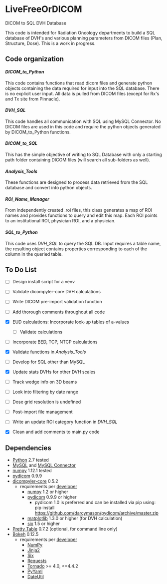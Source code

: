 # LiveFreeOrDICOM
DICOM to SQL DVH Database

This code is intended for Radiation Oncology departments to build a SQL database of DVH's and various planning parameters from DICOM files (Plan, Structure, Dose).
This is a work in progress.

## Code organization
#### *DICOM_to_Python*  
This code contains functions that read dicom files and generate python objects containing the data required for input into the
SQL database.  There is no explicit user input.  All data is pulled from DICOM files (except for Rx's and Tx site from Pinnacle).

#### *DVH_SQL*  
This code handles all communication with SQL using MySQL Connector.  No DICOM files are used in this code and require the python objects
generated by DICOM_to_Python functions.

#### *DICOM_to_SQL*  
This has the simple objective of writing to SQL Database with only a starting path folder containing DICOM files (will search all sub-folders as well).

#### *Analysis_Tools*  
These functions are designed to process data retrieved from the SQL database and convert into python objects.

#### *ROI_Name_Manager*  
From independently created .roi files, this class generates a map of ROI names and provides functions to query
and edit this map.  Each ROI points to an institutional ROI, physician ROI, and a physician.  

#### *SQL_to_Python*  
This code uses *DVH_SQL* to query the SQL DB. Input requires a table name, the resulting object contains properties 
corresponding to each of the column in the queried table.


## To Do List
- [ ] Design install script for a venv

- [ ] Validate dicompyler-core DVH calculations

- [ ] Write DICOM pre-import validation function

- [ ] Add thorough comments throughout all code

- [x] EUD calculations: Incorporate look-up tables of a-values
    - [ ] Validate calculations

- [ ] Incorporate BED, TCP, NTCP calculations

- [X] Validate functions in *Analysis_Tools*

- [ ] Develop for SQL other than MySQL

- [X] Update stats DVHs for other DVH scales

- [ ] Track wedge info on 3D beams

- [ ] Look into filtering by date range

- [ ] Dose grid resolution is undefined

- [ ] Post-import file management

- [ ] Write an update ROI category function in *DVH_SQL*

- [X] Clean and add comments to main.py code


## Dependencies
* [Python](https://www.python.org) 2.7 tested
* [MySQL](https://dev.mysql.com/downloads/mysql/) and [MySQL Connector](https://dev.mysql.com/downloads/connector/python/)
* [numpy](https://pypi.python.org/pypi/numpy) 1.12.1 tested
* [pydicom](https://github.com/darcymason/pydicom) 0.9.9
* [dicompyler-core](https://pypi.python.org/pypi/dicompyler-core) 0.5.2
    * requirements per [developer](https://github.com/bastula)
        * [numpy](http://www.numpy.org/) 1.2 or higher
        * [pydicom](http://code.google.com/p/pydicom/) 0.9.9 or higher
            * pydicom 1.0 is preferred and can be installed via pip using: pip install https://github.com/darcymason/pydicom/archive/master.zip
        * [matplotlib](http://matplotlib.sourceforge.net/) 1.3.0 or higher (for DVH calculation)
        * [six](https://pythonhosted.org/six/) 1.5 or higher
* [Pretty Table](https://pypi.python.org/pypi/PrettyTable/) 0.7.2 (optional, for command line only)
* [Bokeh](http://bokeh.pydata.org/en/latest/index.html) 0.12.5
    * requirements per [developer](http://bokeh.pydata.org/en/latest/docs/installation.html)
        * [NumPy](http://www.numpy.org/)
        * [Jinja2](http://jinja.pocoo.org/)
        * [Six](https://pythonhosted.org/six/)
        * [Requests](http://docs.python-requests.org/en/master/user/install/)
        * [Tornado](http://www.tornadoweb.org/en/stable/) >= 4.0, <=4.4.2
        * [PyYaml](https://pypi.python.org/pypi/pyaml)
        * [DateUtil](https://pypi.python.org/pypi/python-dateutil)
